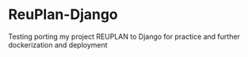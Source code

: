 # ReuPlan-Django

Testing porting my project REUPLAN to Django for practice and further dockerization and deployment
